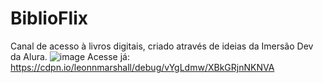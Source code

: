 # BiblioFlix
Canal de acesso à livros digitais, criado através de ideias da Imersão Dev da Alura. 
![image](https://user-images.githubusercontent.com/66973637/112584215-2f3d5b00-8dd6-11eb-975c-13fd0b5e3ee3.png)
Acesse já: https://cdpn.io/leonnmarshall/debug/vYgLdmw/XBkGRjnNKNVA
